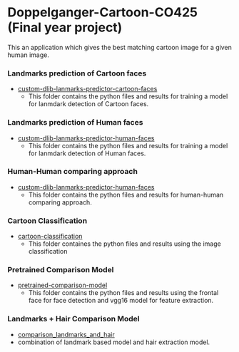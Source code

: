 # Doppelganger-Cartoon-CO425 (Final year project)


This an application which gives the best matching cartoon image for a given human image.

### Landmarks prediction of Cartoon faces ###

* [custom-dlib-lanmarks-predictor-cartoon-faces](https://github.com/PrasadM96/Doppelganger-Cartoon-CO425/tree/main/custom-dlib-lanmarks-predictor-cartoon-faces) 
  * This folder contains the python files and results for training a model for lanmdark detection of Cartoon faces.
  

### Landmarks prediction of Human faces ###

* [custom-dlib-lanmarks-predictor-human-faces](https://github.com/PrasadM96/Doppelganger-Cartoon-CO425/tree/main/custom-dlib-lanmarks-predictor-human-faces) 
  * This folder contains the python files and results for training a model for lanmdark detection of Human faces.

### Human-Human comparing approach ###
* [custom-dlib-lanmarks-predictor-human-faces](https://github.com/PrasadM96/Doppelganger-Cartoon-CO425/tree/main/custom-dlib-shape-predictor-human-human-mappring) 
  * This folder contains the python files and results for human-human comparing approach.

### Cartoon Classification ###
* [cartoon-classification](https://github.com/PrasadM96/Doppelganger-Cartoon-CO425/tree/main/cartoon-classification)
  * This folder containes the python files and results using the image classification

### Pretrained Comparison Model ###
 * [pretrained-comparison-model](https://github.com/PrasadM96/Doppelganger-Cartoon-CO425/tree/main/pretrained-comparison-model)
   * This folder contains the python files and results using the frontal face for face detection and vgg16 model for feature extraction.
   
### Landmarks + Hair Comparison Model ###
 * [comparison_landmarks_and_hair](https://github.com/PrasadM96/Doppelganger-Cartoon-CO425/tree/main/comparison_landmarks_and_hair)
  * combination of landmark based model and hair extraction model.
